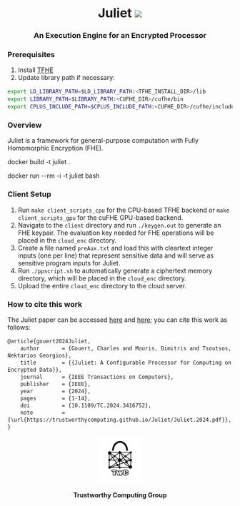 <h1 align="center">Juliet <a href="https://github.com/TrustworthyComputing/Juliet/blob/master/LICENSE"><img src="https://img.shields.io/badge/license-MIT-blue.svg"></a> </h1>
<h3 align="center">An Execution Engine for an Encrypted Processor</h3>

### Prerequisites 
1. Install [TFHE](https://github.com/tfhe/tfhe) 
2. Update library path if necessary:
```bash
export LD_LIBRARY_PATH=$LD_LIBRARY_PATH:<TFHE_INSTALL_DIR>/lib
export LIBRARY_PATH=$LIBRARY_PATH:<CUFHE_DIR>/cufhe/bin
export CPLUS_INCLUDE_PATH=$CPLUS_INCLUDE_PATH:<CUFHE_DIR>/cufhe/include
```

### Overview
Juliet is a framework for general-purpose computation with Fully Homomorphic
Encryption (FHE).

docker build -t juliet .

docker run --rm -i -t juliet bash

### Client Setup
1. Run ``make client_scripts_cpu`` for the CPU-based TFHE backend or ``make client_scripts_gpu`` for
   the cuFHE GPU-based backend.
2. Navigate to the ``client`` directory and run ``./keygen.out`` to generate an
   FHE keypair. The evaluation key needed for FHE operations will be placed in
   the ``cloud_enc`` directory.
3. Create a file named ``preAux.txt`` and load this with cleartext integer inputs (one
   per line) that represent sensitive data and will serve as sensitive program inputs
   for Juliet. 
4. Run ``./ppscript.sh`` to automatically generate a ciphertext memory
   directory, which will be placed in the ``cloud_enc`` directory. 
5. Upload the entire ``cloud_enc`` directory to the cloud server.

### How to cite this work
The Juliet paper can be accessed [here](https://trustworthycomputing.github.io/Juliet/Juliet.2024.pdf) and [here](https://ieeexplore.ieee.org/document/10564806); you can cite this work as follows:
```
@article{gouert2024Juliet,
    author       = {Gouert, Charles and Mouris, Dimitris and Tsoutsos, Nektarios Georgios},
    title        = {{Juliet: A Configurable Processor for Computing on Encrypted Data}},
    journal      = {IEEE Transactions on Computers},
    publisher    = {IEEE},
    year         = {2024},
    pages        = {1-14},
    doi          = {10.1109/TC.2024.3416752},
    note         = {\url{https://trustworthycomputing.github.io/Juliet/Juliet.2024.pdf}},
}
```


<p align="center">
    <img src="./logos/twc.png" height="20%" width="20%">
</p>
<h4 align="center">Trustworthy Computing Group</h4>
